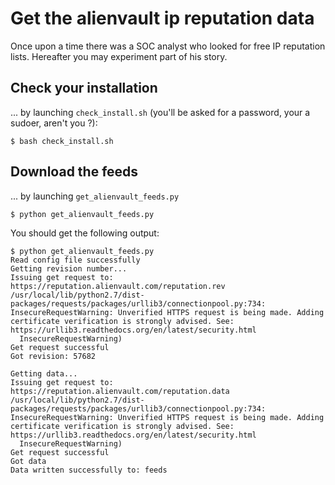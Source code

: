 # Get the alienvault ip reputation data

Once upon a time there was a SOC analyst who looked for free IP reputation lists. Hereafter you may experiment part of his story.

## Check your installation

... by launching `check_install.sh` (you'll be asked for a password, your a sudoer, aren't you ?):
```
$ bash check_install.sh
```
        
## Download the feeds

... by launching `get_alienvault_feeds.py`
```
$ python get_alienvault_feeds.py
```

You should get the following output:
```
$ python get_alienvault_feeds.py 
Read config file successfully
Getting revision number...
Issuing get request to: https://reputation.alienvault.com/reputation.rev
/usr/local/lib/python2.7/dist-packages/requests/packages/urllib3/connectionpool.py:734: InsecureRequestWarning: Unverified HTTPS request is being made. Adding certificate verification is strongly advised. See: https://urllib3.readthedocs.org/en/latest/security.html
  InsecureRequestWarning)
Get request successful
Got revision: 57682

Getting data...
Issuing get request to: https://reputation.alienvault.com/reputation.data
/usr/local/lib/python2.7/dist-packages/requests/packages/urllib3/connectionpool.py:734: InsecureRequestWarning: Unverified HTTPS request is being made. Adding certificate verification is strongly advised. See: https://urllib3.readthedocs.org/en/latest/security.html
  InsecureRequestWarning)
Get request successful
Got data
Data written successfully to: feeds
```
